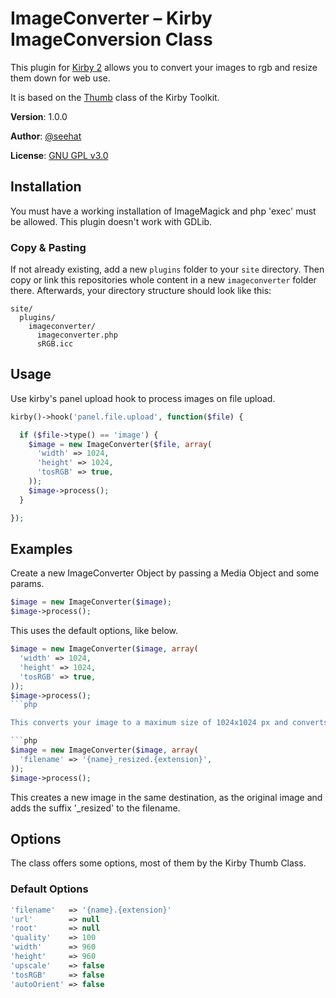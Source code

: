 # ImageConverter – Kirby ImageConversion Class

This plugin for [Kirby 2](http://getkirby.com) allows you to convert your images to rgb and resize them down for web use. 

It is based on the [Thumb](https://github.com/getkirby/toolkit/blob/master/lib/thumb.php) class of the Kirby Toolkit. 

**Version**: 1.0.0

**Author**: [@seehat](https://github.com/seehat/)

**License**: [GNU GPL v3.0](http://opensource.org/licenses/GPL-3.0)

## Installation

You must have a working installation of ImageMagick and php 'exec' must be allowed. This plugin doesn't work with GDLib. 

### Copy & Pasting

If not already existing, add a new `plugins` folder to your `site` directory. Then copy or link this repositories whole content in a new `imageconverter` folder there. Afterwards, your directory structure should look like this:

```
site/
  plugins/
    imageconverter/
      imageconverter.php
      sRGB.icc
```

## Usage

Use kirby's panel upload hook to process images on file upload.

```php
kirby()->hook('panel.file.upload', function($file) {

  if ($file->type() == 'image') {
    $image = new ImageConverter($file, array(
      'width' => 1024,
      'height' => 1024,
      'tosRGB' => true,
    ));
    $image->process();
  }

});
```

## Examples

Create a new ImageConverter Object by passing a Media Object and some params. 

```php
$image = new ImageConverter($image);
$image->process();
```

This uses the default options, like below. 

```php
$image = new ImageConverter($image, array(
  'width' => 1024,
  'height' => 1024,
  'tosRGB' => true,
));
$image->process();
```php

This converts your image to a maximum size of 1024x1024 px and converts its colorspace to sRGB.

```php
$image = new ImageConverter($image, array(
  'filename' => '{name}_resized.{extension}',
));
$image->process();
```

This creates a new image in the same destination, as the original image and adds the suffix '_resized' to the filename.

## Options

The class offers some options, most of them by the Kirby Thumb Class.

### Default Options
 
```php
'filename'   => '{name}.{extension}'
'url'        => null
'root'       => null
'quality'    => 100
'width'      => 960
'height'     => 960
'upscale'    => false
'tosRGB'     => false
'autoOrient' => false
```